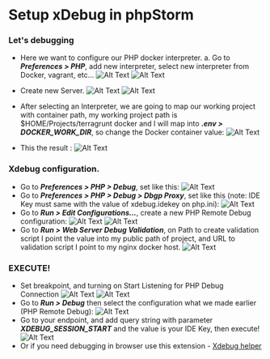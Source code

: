 # Setup xDebug in phpStorm

### Let's debugging
- Here we want to configure our PHP docker interpreter. a. Go to ***Preferences > PHP***, add new interpreter, select new interpreter from Docker, vagrant, etc...
  ![Alt Text](media/xdebug/xdebug1.png)
  ![Alt Text](media/xdebug/xdebug2.png)

- Create new Server.
  ![Alt Text](media/xdebug/xdebug3.png)
  ![Alt Text](media/xdebug/xdebug4.png)

- After selecting an Interpreter, we are going to map our working project with container path,
  my working project path is $HOME/Projects/terragrunt
  docker and I will map into ***.env > DOCKER_WORK_DIR***,
  so change the Docker container value:
  ![Alt Text](media/xdebug/xdebug5.png)

- This the result :
  ![Alt Text](media/xdebug/xdebug6.png)

### Xdebug configuration.
- Go to ***Preferences > PHP > Debug***, set like this:
  ![Alt Text](media/xdebug/xdebug7.png) 
- Go to ***Preferences > PHP > Debug > Dbgp Proxy***, set like this (note: IDE Key must same with the value of xdebug.idekey on php.ini):
  ![Alt Text](media/xdebug/xdebug8.png)
- Go to ***Run > Edit Configurations...***, create a new PHP Remote Debug configuration:
  ![Alt Text](media/xdebug/xdebug9.png)
  ![Alt Text](media/xdebug/xdebug10.png)
- Go to ***Run > Web Server Debug Validation***, on Path to create validation script I point the value into my public path of project, and URL to validation script I point to my nginx docker host.
  ![Alt Text](media/xdebug/xdebug11.png)
  
### EXECUTE!
- Set breakpoint, and turning on Start Listening for PHP Debug Connection
  ![Alt Text](media/xdebug/xdebug12.png)
  ![Alt Text](media/xdebug/xdebug13.png)
- Go to ***Run > Debug*** then select the configuration what we made earlier (PHP Remote Debug):
  ![Alt Text](media/xdebug/xdebug14.png)
- Go to your endpoint, and add query string with parameter ***XDEBUG_SESSION_START*** and the value is your IDE Key, then execute!
  ![Alt Text](media/xdebug/xdebug15.png)
- Or if you need debugging in browser use this extension - [Xdebug helper](https://chrome.google.com/webstore/detail/xdebug-helper/eadndfjplgieldjbigjakmdgkmoaaaoc)
    

  